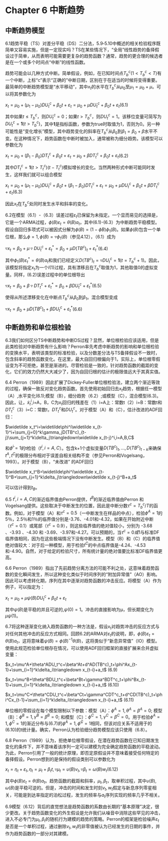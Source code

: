 # **Chapter 6 中断趋势**

## **中断趋势模型**

6.1趋势平稳（TS）对差分平稳（DS）二分法，5.9‑5.10中概述的相关检验程序既简单又容易实施，但是一定现实吗？TS在某些情况下，“全局”线性趋势的备择假设过于简单，从而表明可能需要更复杂的趋势函数？通常，趋势的更合理的候选者是在一个或多个时间点“中断”的线性函数。

趋势可能会以几种方式中断。简单假设，例如，在已知时间点$T_b^c(1<T_b^c<T)$有一个中断，上标“c”表示“正确的”中断日期，区别在于在适当的时候将变得重要。最简单的中断趋势模型是“水平移动”，其中$x_t$的水平在$T_b^c$从$\mu_0$至$\mu_1=\mu_0+\mu$。可以将其参数化为

$x_t=\mu_0+(\mu_1-\mu_0)DU_t^c+\beta_0t+\varepsilon_t=\mu_0+\mu DU_t^c+\beta_0t+\varepsilon_t$(6.1)

其中如果$t\le T_b^c$，则$DU_t^c=0$；如果$t> T_b^c$，则$DU_t^c= 1$。该移位变量可简写为$DU_t^c=\mathbf1(t> T_b^c)$，其中$\mathbf 1$是指标函数，参数为true时取值为1，否则为0。另一种可能性是“变化增长”模型，其中趋势变化的斜率在$T_b^c$从$\beta_0$到$\beta_1=\beta_0+\beta$水平不变。在这种情况下，趋势函数在中断时被加入，通常被称为细分趋势。该模型可以参数化为

$x_t=\mu_0+(\beta_1-\beta_0)DT_t^c+\beta_0t+\varepsilon_t=\mu_0+\beta DT_t^c+\beta_0t+\varepsilon_t$(6.2)

其中$DT_t^c=\mathbf1(t> T_t^c)(t-T_t^c)$模拟增长的变化。当然两种形式中断可能同时发生，这样我们就可以组合模型

$x_t=\mu_0+(\mu_1-\mu_0)DU_t^c+\beta_0t+(\beta_1-\beta_0)DT_t^c+\varepsilon_t=\mu_0+\mu DU_t^c+\beta_0t+\beta DT_t^c+\varepsilon_t$(6.3)

因此$x_t$在$T_b^c$处同时发生水平和斜率的变化。



6.2在模型（6.1）-（6.3）误差过程$\varepsilon_t$已保留为未指定。一个显而易见的选择是，它是一个ARMA过程，$\phi(B)\varepsilon_t=\theta(B)a_t$，其中(6.1)-(6.3）为中断趋势平稳模型。假设自回归多项式可以被因式分解为$\phi(B)=(1-\phi B)\phi_1(B)$。如果$\phi(B)$包含一个单位根，那么$\phi=1,\phi(B)=\triangledown\phi_1(B)$（参见4.12），（6.1）成为

$\triangledown x_t=\beta_0+\mu\triangledown DU_t^c+\varepsilon_t^*=\beta_0+\mu D(TB^c)_t+\varepsilon_t^*$(6.4)

其中$\phi_1(B)\varepsilon_t^*=\theta(B)a_t$和我们已经定义$D(TB^c)_t=\triangledown DU_t^c=\mathbf1(t= T_b^c+1)$。因此，该模型将指定$x_t$为一个$I(1)$过程，具有漂移且在$T_b^c$取值为1，其他取值0的虚拟变量。同样，(6.2)误差过程中的单位根导出

$\triangledown x_t=\beta_0+\beta\triangledown DT_t^c+\varepsilon_t^*=\beta_0+\beta DU^c_t+\varepsilon_t^*$(6.5)

使得从所述漂移变化在中断点$T_b^c$从$\beta_0$到$\beta_1$。混合模型变成

$\triangledown x_t=\beta_0+\mu D(TB^c)_t+\beta DU^c_t+\varepsilon_t^*$(6.6)



## **中断趋势和单位根检验**

6.3我们如何区分TS中断趋势和中断DS过程？显然，单位根检验应该适用，但是此类检验对中断趋势有什么影响？Perron率先考虑中断趋势的影响和单位根检验的变换水平，表明该类型的标准检验，以及分数差分法与TS备择假设不一致时，包含斜率的趋势函数变化。在这里，最大自回归根偏向于1，实际上，单位根零假设变为不可拒绝，甚至是渐进的。尽管检验是一致的，针对趋势函数的截距的变化，它们的效力仍然大大减少了，因为自回归根的估计的极限值远大于其真实值。



6.4 Perron（1989）因此扩展了Dickey‑Fuller单位根检验法，建立两个渐近等效的过程，确保一致反对变化趋势函数。首先使用初始回归去$x_t$趋势，根据任一模型（A）,水平变化(6.1);模型（B），细分趋势（6.2）;或模型（C），混合模型(6.3)。因此，让，$\widetilde x_t^i$,i=A，B，C为$x_t$回归的残差在（1）i=A上：常数t（2）i=B：常数t和$DT_t^c$（3）i=C：常数t，$DT_t^c$和$DU_t^c$。对于模型（A）和（C），估计改进的ADF回归：

$\widetilde x_t^i=\widetilde\phi^i\widetilde x_{t-1}^i+\sum_{j=0}^k\gamma_jD(TB^c)_{t-j}\sum_{j=1}^k\delta_j\triangledown\widetilde x_{t-j}^i,i=A,B,C$

和$\widetilde\phi^i=1$的t检验（$t^i,i=A,C$）。包含k+1个虚拟变量$D(TB^c)_t,...,D(TB^c)_{t-k}$来确保$t^A,t^C$的极限分布相对于误差自相关结构不变（参见Perron和Vogelsang，1993）。对于模型（B），“未改进” 的ADF回归

$\widetilde x_t^B=\widetilde\phi^i\widetilde x_{t-1}^B+\sum_{j=1}^k\delta_j\triangledown\widetilde x_{t-j}^B+a_t$

可以估计得到$t_B$。



6.5  $t^i,i=A,C$的渐近临界值由Perron提供，$t^B$的渐近临界值由Perron 和Vogelsang提供。这些取决于中断发生的位置，因此是中断分数$\tau^c=T_b^c/T$的函数。例如，对于模型（A）和$\tau^c=0.5$（一中断发生在样品的中点），检验$\widetilde\phi^A=1$的5％，2.5％和1％的临界值分别是-3.76、-4.01和-4.32，如果在开始附近中断（$\tau^c=0.1$）或尾部（$\tau^c=0.9$），则这些临界值的绝对值较小，分别为 -3.68 、-3.93 、-4.30 和 -3.69、-3.97和-4.27。可以预期的，当$\tau^c=0或1$与标准DF临界值相同，因为在这些极端情况下没有中断发生。模型（B）和（C）的临界值绝对值较大：对于后一种模型，用于检验$t^C$的中点临界值是-4.24、-4.53和-4.90。自然，对于给定的检验尺寸，所有统计量的绝对值要比标准DF临界值更高。



6.6 Perron（1989）指出了先前趋势分离方法的可能不利之处，这意味着趋势函数的变化瞬间发生，所以这种变化类似于时间序列的“附加异常值”（AO）影响。因此可以考虑转化期，序列在其中逐渐对趋势函数的冲击反应。将模型（A）作为例子，可以指定为：

$x_t=\mu_0+\mu\psi(B)DU_t^c+\beta_0t+\varepsilon_t$

其中$\psi(B)$是平稳的并且可逆的,$\psi(0)=1$。冲击的直接影响为μ，但长期变化为$\mu\psi(1)$。



6.7将这种逐渐变化纳入趋势函数的一种方法是，假设$x_t$对趋势冲击的反应方式与对任何其他冲击的反应方式相同。回顾6.2的ARMA对$\varepsilon_t$的说明，即，$\phi(B)\varepsilon_t=\theta(B)a_t$，这将意味着$\psi(B)=\phi(B)^{-1}\theta(B)$，这将类似于“新息异常值”（IO）模型。使用此规范检验单位根存在情况，可以使用ADF回归框架的直接扩展来合并虚拟变量：

$x_t=\mu^A+\theta^ADU_t^c+\beta^At+d^AD(TB^c)_t+\phi^Ax_{t-1}+\sum_{i=1}^k\delta_i\triangledown x_{t-i}+a_t$ (6.9)

$x_t=\mu^B+\theta^BDU_t^c+\beta^Bt+\gamma^BDT^c_t+\phi^Bx_{t-1}+\sum_{i=1}^k\delta_i\triangledown x_{t-i}+a_t$ (6.10)

$x_t=\mu^C+\theta^CDU_t^c+\beta^Ct+\gamma^CDT^c_t+d^CD(TB^c)_t+\phi^Cx_{t-1}+\sum_{i=1}^k\delta_i\triangledown x_{t-i}+a_t$ (6.11)

单位根的零假设在每个模型限制以下参数：模型（A）：$\phi^A=1,\theta^A=\beta^A=0$; 模型（B）：$\phi^B=1,\gamma^B=\beta^B=0$; 和模型（C）：$\phi^C=1,\gamma^C=\beta^C=0$。用于检验$\phi^A=1,\phi^C=1$的渐近分布与(6.7)的$\widetilde\phi^A=1,\widetilde\phi^C=1$相同，但该对应关系不适用于的(6.10)的t统计量。确实，Perron认为检验细分趋势模型应该只使用（6.8）。



6.8 Perron（1989）认为，拒绝单位根零假设，在潜在趋势函数在已知日期发生变化的条件下，并不意味着该序列一定可以建模为完全确定趋势函数的平稳波动。为此，Perron引用了一般的统计原理，即否定原假设并不意味着接受任何特定的备择假设。Perron想到的是保持的假设类别可以参数化为

$x_t=\eta_t+\varepsilon_t,\eta_t=\mu_t+\beta_tt,\triangledown\mu_t=\upsilon(B)v_t,\triangledown\beta_t=\omega(B)w_t$(6.12)

其中$\phi(B)\varepsilon_t=\theta(B)a_t$。趋势函数的截距和斜率，$\mu_t,\beta_t$，取单积过程，其中$\upsilon(B),\omega(B)$是平稳可逆的。但是，冲击的时间和发生时刻$v_t,w_t$假定与新息序列零星相关，可能是到达率指定的泊松过程，发生的频率与$a_t$序列实现的频率几乎不相关。



6.9模型（6.12）背后的直觉想法是趋势函数的系数由长期的“基本原理”决定，很少更改。关于趋势函数变化的外生假设是允许我们从噪音中消除这些罕见的冲击，进入不必专门为$\mu_t,\beta_t$的随机行为建模的趋势的策略。Perron的框架是检验噪声$\varepsilon_t$是否是一个单积过程，通过删除$v_t,w_t$的非零值被认为已经发生的日期的事件，并作为趋势函数的一部分对其建模。